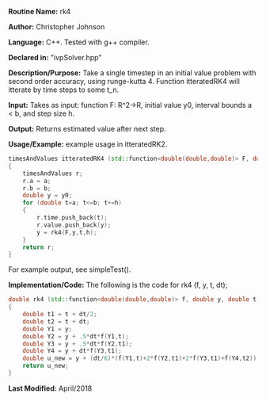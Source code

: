 **Routine Name:** rk4

**Author:** Christopher Johnson

**Language:** C++. Tested with g++ compiler.

**Declared in:** "ivpSolver.hpp"

**Description/Purpose:** Take a single timestep in an initial value problem with second order accuracy, using runge-kutta 4. Function itteratedRK4 will itterate by time steps to some t_n.

**Input:**
Takes as input: function F: R^2->R, initial value y0, interval bounds a < b, and step size h.

**Output:**
Returns estimated value after next step.

**Usage/Example:**
example usage in itteratedRK2.
```c++
timesAndValues itteratedRK4 (std::function<double(double,double)> F, double y0, double a, double b, double h)
{
	timesAndValues r;
	r.a = a;
	r.b = b;
	double y = y0;
	for (double t=a; t<=b; t+=h)
	{
		r.time.push_back(t);
		r.value.push_back(y);
		y = rk4(F,y,t,h);
	}
	return r;
}
```
For example output, see simpleTest().


**Implementation/Code:** The following is the code for rk4 (f, y, t, dt);
```c++
double rk4 (std::function<double(double,double)> f, double y, double t, double dt)
{
	double t1 = t + dt/2;
	double t2 = t + dt;
	double Y1 = y;
	double Y2 = y + .5*dt*f(Y1,t);
	double Y3 = y + .5*dt*f(Y2,t1);
	double Y4 = y + dt*f(Y3,t1);
	double u_new = y + (dt/6)*(f(Y1,t)+2*f(Y2,t1)+2*f(Y3,t1)+f(Y4,t2));
	return u_new;
}
```
**Last Modified:** April/2018
